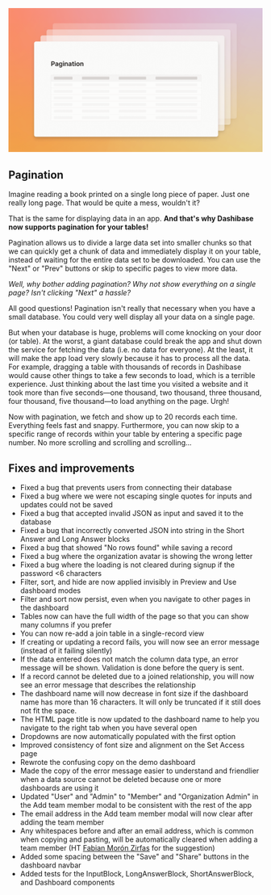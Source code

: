 ![Pagination](../assets/pagination.png)

## Pagination

Imagine reading a book printed on a single long piece of paper. Just one really long page. That would be quite a mess, wouldn't it? 

That is the same for displaying data in an app. **And that's why Dashibase now supports pagination for your tables!**

Pagination allows us to divide a large data set into smaller chunks so that we can quickly get a chunk of data and immediately display it on your table, instead of waiting for the entire data set to be downloaded. You can use the "Next" or "Prev" buttons or skip to specific pages to view more data. 

*Well, why bother adding pagination? Why not show everything on a single page? Isn't clicking "Next" a hassle?*

All good questions! Pagination isn't really that necessary when you have a small database. You could very well display all your data on a single page. 

But when your database is huge, problems will come knocking on your door (or table). At the worst, a giant database could break the app and shut down the service for fetching the data (i.e. no data for everyone). At the least, it will make the app load very slowly because it has to process all the data. For example, dragging a table with thousands of records in Dashibase would cause other things to take a few seconds to load, which is a terrible experience. Just thinking about the last time you visited a website and it took more than five seconds—one thousand, two thousand, three thousand, four thousand, five thousand—to load anything on the page. Urgh!

Now with pagination, we fetch and show up to 20 records each time. Everything feels fast and snappy. Furthermore, you can now skip to a specific range of records within your table by entering a specific page number. No more scrolling and scrolling and scrolling...

## Fixes and improvements

- Fixed a bug that prevents users from connecting their database
- Fixed a bug where we were not escaping single quotes for inputs and updates could not be saved
- Fixed a bug that accepted invalid JSON as input and saved it to the database
- Fixed a bug that incorrectly converted JSON into string in the Short Answer and Long Answer blocks
- Fixed a bug that showed "No rows found" while saving a record
- Fixed a bug where the organization avatar is showing the wrong letter
- Fixed a bug where the loading is not cleared during signup if the password <6 characters
- Filter, sort, and hide are now applied invisibly in Preview and Use dashboard modes
- Filter and sort now persist, even when you navigate to other pages in the dashboard
- Tables now can have the full width of the page so that you can show many columns if you prefer
- You can now re-add a join table in a single-record view
- If creating or updating a record fails, you will now see an error message (instead of it failing silently)
- If the data entered does not match the column data type, an error message will be shown. Validation is done before the query is sent.
- If a record cannot be deleted due to a joined relationship, you will now see an error message that describes the relationship
- The dashboard name will now decrease in font size if the dashboard name has more than 16 characters. It will only be truncated if it still does not fit the space.
- The HTML page title is now updated to the dashboard name to help you navigate to the right tab when you have several open
- Dropdowns are now automatically populated with the first option
- Improved consistency of font size and alignment on the Set Access page
- Rewrote the confusing copy on the demo dashboard
- Made the copy of the error message easier to understand and friendlier when a data source cannot be deleted because one or more dashboards are using it
- Updated "User" and "Admin" to "Member" and "Organization Admin" in the Add team member modal to be consistent with the rest of the app
- The email address in the Add team member modal will now clear after adding the team member
- Any whitespaces before and after an email address, which is common when copying and pasting, will be automatically cleared when adding a team member (HT [Fabian Morón Zirfas](https://github.com/ff6347) for the suggestion)
- Added some spacing between the "Save" and "Share" buttons in the dashboard navbar
- Added tests for the InputBlock, LongAnswerBlock, ShortAnswerBlock, and Dashboard components
